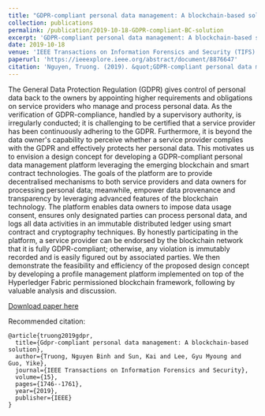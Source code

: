 ```yaml
---
title: "GDPR-compliant personal data management: A blockchain-based solution"
collection: publications
permalink: /publication/2019-10-18-GDPR-compliant-BC-solution
excerpt: 'GDPR-compliant personal data management: A blockchain-based solution'
date: 2019-10-18
venue: 'IEEE Transactions on Information Forensics and Security (TIFS)'
paperurl: 'https://ieeexplore.ieee.org/abstract/document/8876647'
citation: 'Nguyen, Truong. (2019). &quot;GDPR-compliant personal data management: A blockchain-based solution.&quot; <i>IEEE Transactions on Information Forensics and Security (TIFS)</i>. 15.'
---
```

The General Data Protection Regulation (GDPR) gives control of personal data back to the owners by appointing higher requirements and obligations on service providers who manage and process personal data. As the verification of GDPR-compliance, handled by a supervisory authority, is irregularly conducted; it is challenging to be certified that a service provider has been continuously adhering to the GDPR. Furthermore, it is beyond the data owner's capability to perceive whether a service provider complies with the GDPR and effectively protects her personal data. This motivates us to envision a design concept for developing a GDPR-compliant personal data management platform leveraging the emerging blockchain and smart contract technologies. The goals of the platform are to provide decentralised mechanisms to both service providers and data owners for processing personal data; meanwhile, empower data provenance and transparency by leveraging advanced features of the blockchain technology. The platform enables data owners to impose data usage consent, ensures only designated parties can process personal data, and logs all data activities in an immutable distributed ledger using smart contract and cryptography techniques. By honestly participating in the platform, a service provider can be endorsed by the blockchain network that it is fully GDPR-compliant; otherwise, any violation is immutably recorded and is easily figured out by associated parties. We then demonstrate the feasibility and efficiency of the proposed design concept by developing a profile management platform implemented on top of the Hyperledger Fabric permissioned blockchain framework, following by valuable analysis and discussion.

[Download paper here](https://ieeexplore.ieee.org/stamp/stamp.jsp?tp=&arnumber=8876647)

Recommended citation:
```
@article{truong2019gdpr,
  title={Gdpr-compliant personal data management: A blockchain-based solution},
  author={Truong, Nguyen Binh and Sun, Kai and Lee, Gyu Myoung and Guo, Yike},
  journal={IEEE Transactions on Information Forensics and Security},
  volume={15},
  pages={1746--1761},
  year={2019},
  publisher={IEEE}
}
```